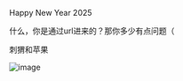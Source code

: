 Happy New Year 2025

什么，你是通过url进来的？那你多少有点问题（

刺猬和苹果

![image](https://dlink.host/1drv/aHR0cHM6Ly8xZHJ2Lm1zL2kvYy83ZGFlMGY1MzRmNWYwMDA5L0VSTUUwN1EwSWtGQnV4UnN4V0ktM25jQjFGY3dJZktmXzNMekVOUEhQMnl5LUE_ZT15ZGRFTlk.jpg)
